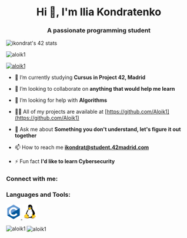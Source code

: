 <h1 align="center">Hi 👋, I'm Ilia Kondratenko</h1>
<h3 align="center">A passionate programming student</h3>
<a align="center"> <href="https://github.com/oakoudad/badge42"><img src="https://badge.mediaplus.ma/greenbinary/ikondrat" alt="ikondrat's 42 stats" /></a>

<p align="left"> <img src="https://komarev.com/ghpvc/?username=aloik1&label=Profile%20views&color=0e75b6&style=flat" alt="aloik1" /> </p>

<p align="left"> <a href="https://github.com/ryo-ma/github-profile-trophy"><img src="https://github-profile-trophy.vercel.app/?username=aloik1" alt="aloik1" /></a> </p>

- 🌱 I’m currently studying **Cursus in Project 42, Madrid**

- 👯 I’m looking to collaborate on **anything that would help me learn**

- 🤝 I’m looking for help with **Algorithms**

- 👨‍💻 All of my projects are available at [https://github.com/Aloik1](https://github.com/Aloik1)

- 💬 Ask me about **Something you don't understand, let's figure it out together**

- 📫 How to reach me **ikondrat@student.42madrid.com**

- ⚡ Fun fact **I'd like to learn Cybersecurity**

<h3 align="left">Connect with me:</h3>
<p align="left">
</p>

<h3 align="left">Languages and Tools:</h3>
<p align="left"> <a href="https://www.cprogramming.com/" target="_blank" rel="noreferrer"> <img src="https://raw.githubusercontent.com/devicons/devicon/master/icons/c/c-original.svg" alt="c" width="40" height="40"/> </a> <a href="https://www.linux.org/" target="_blank" rel="noreferrer"> <img src="https://raw.githubusercontent.com/devicons/devicon/master/icons/linux/linux-original.svg" alt="linux" width="40" height="40"/> </a> </p>

<p><img align="left" src="https://github-readme-stats.vercel.app/api/top-langs?username=aloik1&show_icons=true&locale=en&layout=compact" alt="aloik1" /></p>

<p>&nbsp;<img align="center" src="https://github-readme-stats.vercel.app/api?username=aloik1&show_icons=true&locale=en" alt="aloik1" /></p>
